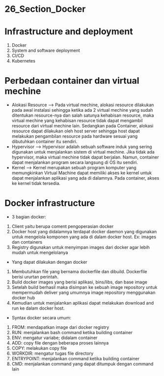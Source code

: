 # 26_Section_Docker

# Infrastructure and deployment
1.	Docker
2.	System and software deployment
3.	CI/CD
4.	Kubernetes 

# Perbedaan container dan virtual mechine
- Alokasi Resource
--> Pada virtual mechine, alokasi resource dilakukan pada awal instalasi sehingga ketika ada 2 virtual mechine yang sudah ditentukan resource-nya dan salah satunya kehabisan resource, maka virtual mechine yang kehabisan resource tidak dapat mengambil resource dari virtual mechine lain. Sedangkan pada Container, alokasi resource dapat dilakukan oleh host server sehingga host dapat melakukan pengambilan resource pada hardware sesuai yang dibutuhkan container itu sendiri.
- Hypervisor
--> Hypervisor adalah sebuah software induk yang sering digunakan untuk menjalankan sistem di virtual mechine. Jika tidak ada hypervisor, maka virtual mechine tidak dapat berjalan. Namun, container dapat menjalankan program secara langsung di OS itu sendiri.
- Kernel
--> Kernel merupakan sebuah program komputer yang memungkinkan Virtual Machine dapat memiliki akses ke kernel untuk dapat menjalankan aplikasi yang ada di dalamnya. Pada container, akses ke kernel tidak tersedia.

# Docker infrastructure
- 3 bagian docker:
1.	Client yaitu berupa coment pengoperasian docker
2.	Docker host yang didalamnya terdapat docker daemon yang digunakan untuk mengelola komponen yang ada di dalam docker host. Ex: images dan containers
3.	Registry digunakan untuk menyimpan images dari docker agar lebih mudah untuk mengelolanya

- Yang dapat dilakukan dengan docker
1.	Membutuhkan file yang bernama dockerfile dan dibuild. Dockerfile berisi ururtan perintah.
2.	Build docker images yang berisi aplikasi, bins/libs, dan base image
3.	Setelah build berhasil maka disimpan ke sebuah image repository untuk mempermudah deliver yang umumnya image repository menggunakan docker hub
4.	Kemudian untuk menjalankan aplikasi dapat melakukan download and run ke dalam docker host.

- Syntax docker secara umum:
1.	FROM: mendapatkan image dari docker registry
2.	RUN: menjalankan bash command ketika building container
3.	ENV: mengatur variabe; didalam container
4.	ADD: copy file dengan beberapa proses lainnya
5.	COPY: melakukan copy file
6.	WORKDIR: mengatur tugas file directory
7.	ENTRYPOINT: menjalankan command ketika building container
8.	CMD: menjalankan command yang dapat ditumpuk dengan command lain

 
